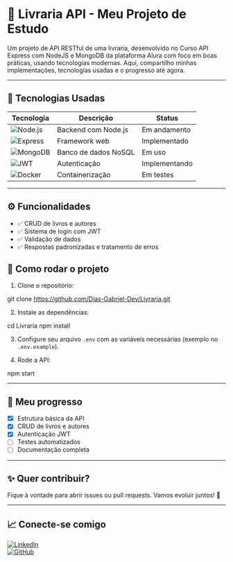 # 🚀 Livraria API - Meu Projeto de Estudo

Um projeto de API RESTful de uma livraria, desenvolvido no Curso API Express com NodeJS e MongoDB da plataforma Alura com foco em boas práticas, usando tecnologias modernas. Aqui, compartilho minhas implementações, tecnologias usadas e o progresso até agora.

---

## 🔧 Tecnologias Usadas

| Tecnologia | Descrição | Status |
|--------------|--------------|---------|
| ![Node.js](https://img.shields.io/badge/Node.js-339933?style=for-the-badge&logo=node.js&logoColor=white) | Backend com Node.js | Em andamento |
| ![Express](https://img.shields.io/badge/Express.js-000000?style=for-the-badge&logo=express&logoColor=white) | Framework web | Implementado |
| ![MongoDB](https://img.shields.io/badge/MongoDB-47A248?style=for-the-badge&logo=mongodb&logoColor=white) | Banco de dados NoSQL | Em uso |
| ![JWT](https://img.shields.io/badge/JWT-black?style=for-the-badge) | Autenticação | Implementando |
| ![Docker](https://img.shields.io/badge/Docker-2496ED?style=for-the-badge&logo=docker&logoColor=white) | Containerização | Em testes |

---

## ⚙️ Funcionalidades

- ✅ CRUD de livros e autores  
- ✅ Sistema de login com JWT  
- ✅ Validação de dados  
- ✅ Respostas padronizadas e tratamento de erros  



## 🚀 Como rodar o projeto

1. Clone o repositório:

git clone https://github.com/Dias-Gabriel-Dev/Livraria.git


2. Instale as dependências:

cd Livraria
npm install


3. Configure seu arquivo `.env` com as variáveis necessárias (exemplo no `.env.example`).

4. Rode a API:

npm start



---

## 📝 Meu progresso

- [x] Estrutura básica da API  
- [x] CRUD de livros e autores  
- [x] Autenticação JWT  
- [ ] Testes automatizados  
- [ ] Documentação completa  

---

## ✨ Quer contribuir?

Fique à vontade para abrir issues ou pull requests. Vamos evoluir juntos! 🚀

---

## 📈 Conecte-se comigo

[![LinkedIn](https://img.shields.io/badge/LinkedIn-0077B5?style=for-the-badge&logo=linkedin&logoColor=white)](https://www.linkedin.com/in/gabriel-henrique-dos-santos-dias-7b5b61346/)  
[![GitHub](https://img.shields.io/badge/GitHub-181717?style=for-the-badge&logo=github&logoColor=white)](https://github.com/Dias-Gabriel-Dev)
